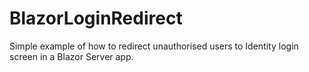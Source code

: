 # BlazorLoginRedirect

Simple example of how to redirect unauthorised users to Identity login screen in a Blazor Server app.
